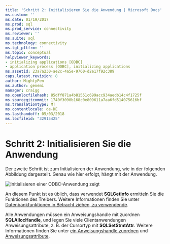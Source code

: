 ```yaml
---
title: 'Schritt 2: Initialisieren Sie die Anwendung | Microsoft Docs'
ms.custom: ''
ms.date: 01/19/2017
ms.prod: sql
ms.prod_service: connectivity
ms.reviewer: ''
ms.suite: sql
ms.technology: connectivity
ms.tgt_pltfrm: ''
ms.topic: conceptual
helpviewer_keywords:
- initializing applications [ODBC]
- application process [ODBC], initializing applications
ms.assetid: 23a7a230-ae2c-4a5e-9760-d2e17f92c389
caps.latest.revision: 8
author: MightyPen
ms.author: genemi
manager: craigg
ms.openlocfilehash: 85dff871a4b81551c699acc934aedb14c4f1725f
ms.sourcegitcommit: 1740f3090b168c0e809611a7aa6fd514075616bf
ms.translationtype: MT
ms.contentlocale: de-DE
ms.lasthandoff: 05/03/2018
ms.locfileid: "32915425"
---
```

# <a name="step-2-initialize-the-application"></a>Schritt 2: Initialisieren Sie die Anwendung
Der zweite Schritt ist zum Initialisieren der Anwendung, wie in der folgenden Abbildung dargestellt. Genau wie hier erfolgt, hängt mit der Anwendung.  
  
 ![Initialisieren einer ODBC-Anwendung zeigt](../../../odbc/reference/develop-app/media/pr12.gif "pr12")  
  
 An diesem Punkt ist es üblich, dass verwendet **SQLGetInfo** ermitteln Sie die Funktionen des Treibers. Weitere Informationen finden Sie unter [Datenbankfunktionen in Betracht ziehen, zu verwendende](../../../odbc/reference/develop-app/considering-database-features-to-use.md).  
  
 Alle Anwendungen müssen ein Anweisungshandle mit zuordnen **SQLAllocHandle**, und legen Sie viele Clientanwendungen Anweisungsattribute, z. B. der Cursortyp mit **SQLSetStmtAttr**. Weitere Informationen finden Sie unter [ein Anweisungshandle zuordnen](../../../odbc/reference/develop-app/allocating-a-statement-handle-odbc.md) und [Anweisungsattribute](../../../odbc/reference/develop-app/statement-attributes.md).
